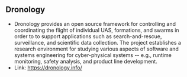 ## Dronology

- Dronology provides an open source framework for controlling and coordinating the flight of individual UAS, formations, and swarms in order to to support applications such as search-and-rescue, surveillance, and scientific data collection. The project establishes a research environment for studying various aspects of software and systems engineering for cyber-physical systems -- e.g., runtime monitoring, safety analysis, and product line development.
- Link: https://dronology.info/


